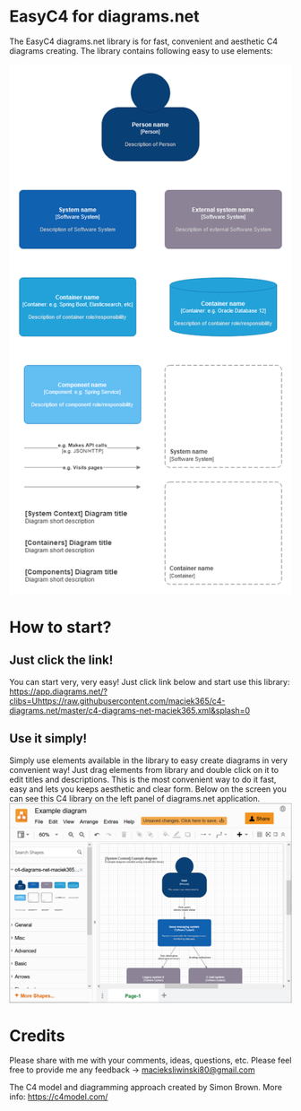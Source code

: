 # EasyC4 for diagrams.net
The EasyC4 diagrams.net library is for fast, convenient and aesthetic C4 diagrams creating.
The library contains following easy to use elements:



![c4-diagrams.net](/c4-diagrams-net-maciek365.png)

# How to start?
## Just click the link!
You can start very, very easy! Just click link below and start use this library:
https://app.diagrams.net/?clibs=Uhttps://raw.githubusercontent.com/maciek365/c4-diagrams.net/master/c4-diagrams-net-maciek365.xml&splash=0


## Use it simply!
Simply use elements available in the library to easy create diagrams in very convenient way! Just drag elements from library and double click on it to edit titles and descriptions. This is the most convenient way to do it fast, easy and lets you keeps aesthetic and clear form.
Below on the screen you can see this C4 library on the left panel of diagrams.net application.
![c4-diagrams.net](/c4-diagrams-net-maciek365-library-screen.png)

# Credits
Please share with me with your comments, ideas, questions, etc. Please feel free to provide me any feedback -> macieksliwinski80@gmail.com

The C4 model and diagramming approach created by Simon Brown. More info: https://c4model.com/
